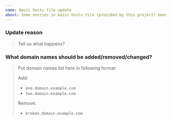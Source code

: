 ```yaml
---
name: Basic hosts file update
about: Some entries in basic hosts file (provided by this project) need to be updated
---
```


### Update reason

> Tell us what happens?

### What domain names should be added/removed/changed?

> Put domain names list here in following format:
>
> Add:
>
> - `one.domain.example.com`
> - `two.domain.example.com`
>
> Remove:
>
> - `broken.domain.example.com`
